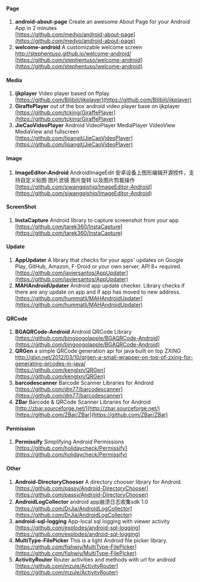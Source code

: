 
#### <a name="Component_Page" id="Component_Page"></a>Page
1. **android-about-page**  Create an awesome About Page for your Android App in 2 minutes               
[https://github.com/medyo/android-about-page](https://github.com/medyo/android-about-page)
1. **welcome-android**  A customizable welcome screen http://stephentuso.github.io/welcome-android/ 
[https://github.com/stephentuso/welcome-android](https://github.com/stephentuso/welcome-android)

#### <a name="Component_Media" id="Component_Media"></a>Media
1. **ijkplayer**  Video player based on ffplay           
[https://github.com/Bilibili/ijkplayer](https://github.com/Bilibili/ijkplayer)
1. **GiraffePlayer**  out of the box android video player base on ijkplayer        
[https://github.com/tcking/GiraffePlayer](https://github.com/tcking/GiraffePlayer)
1. **JieCaoVideoPlayer**  Android VideoPlayer MediaPlayer VideoView MediaView and fullscreen        
[https://github.com/lipangit/JieCaoVideoPlayer](https://github.com/lipangit/JieCaoVideoPlayer)



#### <a name="Component_Image" id="Component_Image"></a>Image
1. **ImageEditor-Android** AndroidImageEdit 安卓设备上图形编辑开源控件，支持自定义贴图 图片滤镜 图片旋转 以及图片剪裁操作         
[https://github.com/siwangqishiq/ImageEditor-Android](https://github.com/siwangqishiq/ImageEditor-Android)

#### <a name="Component_ScreenShot" id="Component_ScreenShot"></a>ScreenShot
1. **InstaCapture**  Android library to capture screenshot from your app                                 
[https://github.com/tarek360/InstaCapture](https://github.com/tarek360/InstaCapture)



#### <a name="Component_Update" id="Component_Update"></a>Update
1. **AppUpdater**  A library that checks for your apps' updates on Google Play, GitHub, Amazon, F-Droid or your own server. API 8+ required.       
[https://github.com/javiersantos/AppUpdater](https://github.com/javiersantos/AppUpdater)
1. **MAHAndroidUpdater**  Android app update checker. Library checks if there are any update on app and if app has moved to new address.    
[https://github.com/hummatli/MAHAndroidUpdater](https://github.com/hummatli/MAHAndroidUpdater)

#### <a name="Component_QRCode" id="Component_QRCode"></a>QRCode
1. **BGAQRCode-Android**  Android QRCode Library       
[https://github.com/bingoogolapple/BGAQRCode-Android](https://github.com/bingoogolapple/BGAQRCode-Android)
1. **QRGen**  a simple QRCode generation api for java built on top ZXING http://glxn.net/2012/03/10/qrgen-a-small-wrapper-on-top-of-zxing-for-generating-qrcodes-in-java/    
[https://github.com/kenglxn/QRGen](https://github.com/kenglxn/QRGen)
1. **barcodescanner** Barcode Scanner Libraries for Android    
[https://github.com/dm77/barcodescanner](https://github.com/dm77/barcodescanner)
1. **ZBar** Barcode & QRCode Scanner Libraries for Android
[http://zbar.sourceforge.net/](http://zbar.sourceforge.net/)      
[https://github.com/ZBar/ZBar](https://github.com/ZBar/ZBar)

#### <a name="Component_Permission" id="Component_Permission"></a>Permission
1. **Permissify** Simplifying Android Permissions    
[https://github.com/holidaycheck/Permissify](https://github.com/holidaycheck/Permissify)


#### <a name="Component_Other" id="Component_Other"></a>Other
1. **Android-DirectoryChooser**  A directory chooser library for Android.       
[https://github.com/passy/Android-DirectoryChooser](https://github.com/passy/Android-DirectoryChooser)
1. **AndroidLogCollector**  android app崩溃日志收集sdk 1.0      
[https://github.com/DrJia/AndroidLogCollector](https://github.com/DrJia/AndroidLogCollector)
1. **android-sql-logging**  App-local sql logging with viewer activity            
[https://github.com/explodes/android-sql-logging](https://github.com/explodes/android-sql-logging)
1. **MultiType-FilePicker** This is a light Android file picker library.      
[https://github.com/fishwjy/MultiType-FilePicker](https://github.com/fishwjy/MultiType-FilePicker)
1. **ActivityRouter**  Router activities and methods with url for android          
[https://github.com/mzule/ActivityRouter](https://github.com/mzule/ActivityRouter)
